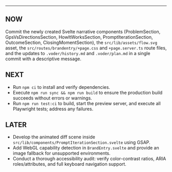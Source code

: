 ---
## NOW

Commit the newly created Svelte narrative components (ProblemSection, GpsVsDirectionsSection, HowItWorksSection, PromptIterationSection, OutcomeSection, ClosingMomentSection), the `src/lib/assets/flow.svg` asset, the `src/routes/brandentry/+page.css` and `+page.server.ts` route files, and the updates to `.voder/history.md` and `.voder/plan.md` in a single commit with a descriptive message.

## NEXT

- Run `npm ci` to install and verify dependencies.  
- Execute `npm run sync && npm run build` to ensure the production build succeeds without errors or warnings.  
- Run `npm run test:ci` to build, start the preview server, and execute all Playwright tests; address any failures.

## LATER

- Develop the animated diff scene inside `src/lib/components/PromptIterationSection.svelte` using GSAP.  
- Add WebGL capability detection in `BrandEntry.svelte` and provide an image fallback for unsupported environments.  
- Conduct a thorough accessibility audit: verify color-contrast ratios, ARIA roles/attributes, and full keyboard navigation support.